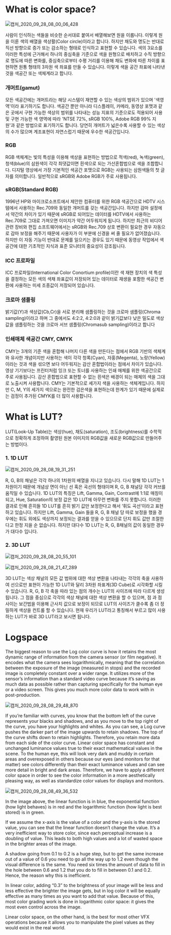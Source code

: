 # What is color space?

![캡처_2020_09_28_08_00_06_428](https://user-images.githubusercontent.com/71207918/94378003-baf46880-0160-11eb-9a9a-10b863c3f73e.png)

사람이 인식하는 색들을 비슷한 순서대로 붙여서 배열해보면 원을 이룹니다. 이렇게 원을 이룬 색의 배열을 색상활(Color circle)이라고 합니다. 하지만 채도와 명도는 반대로 직선 방향으로 증가 또는 감소하는 형태로 인식하고 표현할 수 있습니다. 색의 3요소를 이러한 특성에 근거해서 하나의 중심축을 기준으로 색을 원형으로 배치하고 수직 방향으로 명도에 따른 변화를, 중심축으로부터 수평 거리를 이용해 채도 변화에 따른 차이를 표현하면 원통 형태의 3차원 색 좌표를 만들 수 있습니다. 이렇게 색을 공간 좌표에 나타낸 것을 색공간 또는 색체계라고 합니다.

### 개머트(gamut)

모든 색공간에는 개머트라는 해당 시스템이 재연할 수 있는 색상의 범위가 있으며 '색영역'이라 표기하기도 합니다. 색공간 뿐만 아니라 디스플레이, 카메라, 동영상 포맷과 같은 곳에서 구현 가능한 색상의 범위를 나타내는 성능 지표의 기준으로도 적용되어 사용 및 구현 가능한 색 영역에 따라 'NTSE 72%, sRGB 100%, Adobe RGB 99% 지원'과 같은 방법으로 표기하기도 합니다. 당연히 개머트가 넓은수록 사용할 수 있는 색상의 수가 많으며 계조표현이 자연스럽기 때문에 우수한 색공간입니다.

### RGB

RGB 색체계는 빛의 특성을 이용해 색상을 표현하는 방법으로 적색(red), 녹색(green), 청색(blue)의 삼원색이 각각 최댓값이면 흰색으로 되는 가산혼합법으로 색을 조합합니다. 디지털 영상에서 가장 기본적인 색공간 포맷으로 RGB는 사용되는 삼원색들의 첫 글자를 의미합니다. 일반적으로 sRGB와 Adobe RGB가 주로 사용됩니다.

### sRGB(Standard RGB)

1996년 HP와 마이크로소프트에서 제안한 컴퓨터를 위한 RGB 색공간으로 HDTV 시스템에서 사용하는 Rec.709와 동일한 개머트를 갖는 색공간입니다. 하지만 감마 설정에서 약간의 차이가 있기 때문에 sRGB로 되어있는 데이터를 HDTV에서 사용하는 Rec.709로 그대로 가져오면 이미지가 약간 어두워지게 됩니다. 하지만 최근의 비디어 관련 장비와 편집 소프트웨어에서는 sRGB와 Rec.709 상호 변환이 필요한 경우 자동으로 감마 보정을 해주기 때문에 사용자가 이 부분에 신경을 써 줄 필요가 없어졌습니다. 하지만 이 자동 기능이 반대로 문제를 일으키는 경우도 있기 때문에 동영상 작업에서 색공간에 대한 기초적인 지식과 표준 모니터의 중요성이 강조됩니다.

### ICC 프로파일

ICC 프로파일(International Color Conortium profile)이란 색 재현 장치의 색 특성을 결정하는 모든 색의 색채 좌표값이 저장되어 있는 데이터로 재생을 포함한 색공간 변환에 사용하는 미세 조종값이 저장되어 있습니다.

### 크로마 샘플링

밝기값(Y)과 색상값(Cb,Cr)을 서로 분리해 샘플링하는 것을 크로마 샘플링(Chroma sampling)이라고 하며 그 중에서도 4:2:2, 4:2:0과 같이 밝기값보다 낮은 밀도로 색상값을 샘플링하는 것을 크로마 서브 샘플링(Chromasub sampling)이라고 합니다

### 인쇄매체 색공간 CMY, CMYK

CMY는 3개의 기준 색을 혼합해 나머지 다른 색을 만든다는 점에서 RGB 기반의 색체계와 유사한 개념이지만 사용하는 색이 각각 청록(Cyan), 자홍(Megenta), 노랑(Yellow)이라는 것과 색을 섞으면 보다 어두워지는 감산 혼합법이라는 점에서 차이가 있습니다. 영상 기기보다는 프린터처럼 잉크 또는 토너를 사용하는 인쇄 매체를 위한 색공간으로 주로 사용됩니다. 감산 혼합법으로 표현할 수 없는 흰색은 배경이 되는 매체의 색을 그대로 노출시켜 사용합니다.
CMY는 기본적으로 세가지 색을 사용하는 색체계입니다. 하지만 C, M, Y의 세가지 색으로는 완전한 검은색을 표현하는데 한계가 있기 때문에 실제로는 검정이 추가된 CMYK를 더 많이 사용합니다.

# What is LUT?

LUT(Look-Up Table)는 색상(hue), 채도(saturation), 조도(brightness)를 수학적으로 정확하게 조정하여 촬영된 원본 이미지의 RGB값을 새로운 RGB값으로 만들어주는 방법이다. 

### 1. 1D LUT

![캡처_2020_09_28_08_19_31_251](https://user-images.githubusercontent.com/71207918/94378295-5981c900-0163-11eb-9086-7186388d0137.png)


R, G, B의 채널은 각각 하나의 1차원의 배열을 지니고 있습니다. 다시 말해 1D LUT는 1차원이기 때문에 개념상 면이 아닌 선 혹은 곡선의 형태이며 R, G, B 채널당 각각 커브를 움직일 수 있습니다. 1D LUT의 특징은 Lift, Gamma, Gain, Contrast에 1:1로 매칭이 되고, Hue, Saturation의 보정 값은 1D LUT에 아무런 변화를 주지 못합니다. 이러한 결과로 인해 흔히들 1D LUT를 흔히 밝기 값만 보정한다고 해서 ‘휘도 곡선’이라고 표현하고 있습니다. 하지만 Lift, Gamma, Gain 들을 R, G, B 채널 당 따로 보정을 했을 경우에는 휘도 외에도 색상까지 보정되는 결과를 얻을 수 있으므로 단지 휘도 값만 조절한다고 한정 지을 순 없습니다. 하지만 대다수 1D LUT는 R, G, B채널의 값이 동일한 경우가 대다수 입니다.

### 2. 3D LUT

![캡처_2020_09_28_08_20_55_101](https://user-images.githubusercontent.com/71207918/94378315-8afa9480-0163-11eb-9778-05ddd7761ede.png)

![캡처_2020_09_28_08_21_47_289](https://user-images.githubusercontent.com/71207918/94378321-aa91bd00-0163-11eb-8e1b-447aca3dc0fb.png)

3D LUT는 색상 채널의 모든 값 범위에 대한 색상 변환을 나타내는 각각의 축을 사용하여 선으로만 표현이 가능한 1D LUT와 달리 3차원 좌표계(3D Cube)로 시각화할 시킬 수 있습니다. R, G, B 각 축을 따라 있는 점의 개수는 LUT의 사이즈에 따라 다르게 생성됩니다. 그 점을 중심으로 각각의 색상 채널에 대한 색상 변환을 할 수 있으며, 점 과 점 사이는 보간법을 이용해 근사치 값으로 보정이 되므로 LUT의 사이즈가 클수록 좀 더 정밀하게 색상을 컨트롤 할 수 있습니다. 현재 우리가 LUT라고 통칭해서 부르고 많이 사용하는 LUT가 바로 3D LUT라고 보시면 됩니다.

# Logspace

The biggest reason to use the Log color curve is how it retains the most dynamic range of information from the camera sensor (or film negative). It encodes what the camera sees logarithmically, meaning that the correlation between the exposure of the image (measured in stops) and the recorded image  is completely constant over a wider range. It utilizes more of the sensor’s information than a standard video curve because it’s saving as much data as possible rather than capturing specifically for the human eye or a video screen. This gives you much more color data to work with in post-production.

![캡처_2020_09_28_08_29_48_870](https://user-images.githubusercontent.com/71207918/94378469-df524400-0164-11eb-98e3-4cb7fe6c95f6.png)

If you’re familiar with  curves, you know that the bottom left of the curve represents your blacks and shadows, and as you move to the top right of the curve, you have your highlights and whites. As you can see, a Log curve pushes the darker part of the image upwards to retain shadows. The top of the curve shifts down to retain highlights. Therefore, you retain more data from each side of the color curve.
Linear color space has constant and unchanged luminance values true to their exact mathematical values in the scene. To the human eye, this will look very dark and muddy in certain areas and overexposed in others because our eyes (and monitors for that matter) see colors differently than their exact luminance values and can see more detail in bright and dark areas. Therefore, we have to apply a different color space in order to see the color information in a more aesthetically pleasing way, as well as standardize color values for displays and monitors.


![캡처_2020_09_28_08_49_36_532](https://user-images.githubusercontent.com/71207918/94378877-9b147300-0167-11eb-9f67-d1a185d00f08.png)

In the image above, the linear function is in blue, the exponential function (how light behaves) is in red and the logarithmic function (how light is best stored) is in green.  

If we assume the x-axis is the value of a color and the y-axis is the stored value, you can see that the linear function doesn’t change the value. It’s a very inefficient way to store color, since each perceptual increase is a doubling of value. This leads to both high values and a lot of wasted space in the brighter areas of the image. 

A shadow going from 0.1 to 0.2 is a huge step, but to get the same increase out of a value of 0.6 you need to go all the way up to 1.2 even though the visual difference is the same. You need six times the amount of data to fill in the hole between 0.6 and 1.2 that you do to fill in between 0.1 and 0.2. Hence, the reason why this is inefficient.

In linear color, adding “0.3” to the brightness of your image will be less and less effective the brighter the image gets, but in log color it will be equally effective as many times as you want to add that value. Because of this, most color grading work is done in logarithmic color space: it gives the most even control across the image.

Linear color space, on the other hand, is the best for most other VFX operations because it allows you to manipulate the pixel values as they would exist in the real world.
